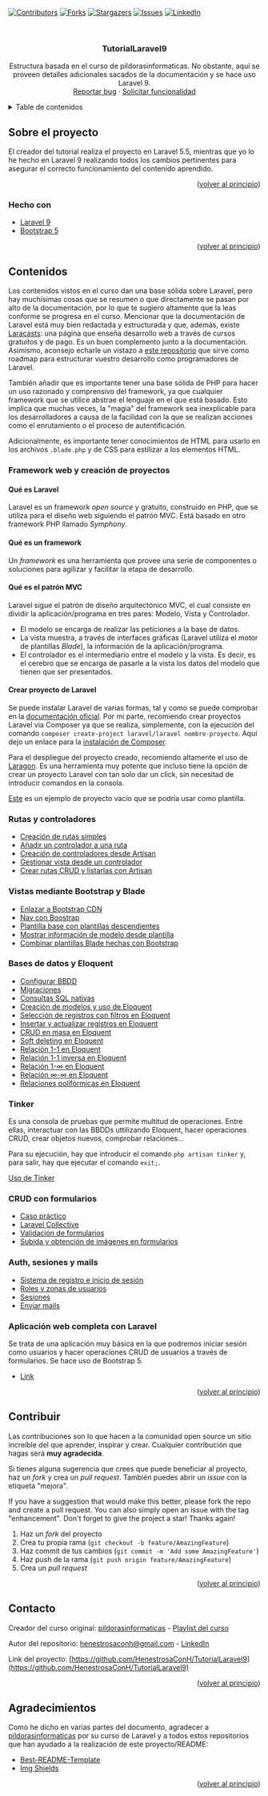 <div id="top"></div>

<!-- PROJECT SHIELDS -->
<!--
*** I'm using markdown "reference style" links for readability.
*** Reference links are enclosed in brackets [ ] instead of parentheses ( ).
*** See the bottom of this document for the declaration of the reference variables
*** for contributors-url, forks-url, etc. This is an optional, concise syntax you may use.
*** https://www.markdownguide.org/basic-syntax/#reference-style-links
-->

[![Contributors][contributors-shield]][contributors-url]
[![Forks][forks-shield]][forks-url]
[![Stargazers][stars-shield]][stars-url]
[![Issues][issues-shield]][issues-url]
[![LinkedIn][linkedin-shield]][linkedin-url]

<!-- PROJECT LOGO -->
<br />
<div align="center">
  <h3 align="center">TutorialLaravel9</h3>

  <p align="center">
    Estructura basada en el curso de pildorasinformaticas. No obstante, aquí se proveen detalles adicionales sacados de la documentación y se hace uso Laravel 9.
    <br />
    <a href="https://github.com/HenestrosaConH/TutorialLaravel9/issues">Reportar bug</a>
    ·
    <a href="https://github.com/HenestrosaConH/TutorialLaravel9/issues">Solicitar funcionalidad</a>
  </p>
</div>

<!-- TABLE OF CONTENTS -->
<details>
  <summary>Table de contenidos</summary>
  <ol>
    <li>
      <a href="#sobre-el-proyecto">Sobre el proyecto</a>
      <ul>
        <li><a href="#realizado-con">Realizado con</a></li>
      </ul>
    </li>
    <li>
      <a href="#contenidos">Contenidos</a>
			<ol>
				<li><a href="#framework-web-y-creacion-de-proyectos">Framework web y creación de proyectos</a></li>
				<li><a href="#rutas-y-controladores">Rutas y controladores</a></li>
				<li><a href="#vistas-mediante-bootstrap-y-blade">Vistas mediante Bootstrap y Blade</a></li>
				<li>
					<a href="#bases-de-datos-y-eloquent">Bases de datos y Eloquent</a>
					<ol start="5">
						<li><a href="#tinker">Tinker</a></li>
					</ol>
				</li>
				<li><a href="#crud-con-formularios">CRUD con formularios</a></li>
				<li><a href="#auth-sesiones-y-mails">Auth, sesiones y mails</a></li>
				<li><a href="#aplicacion-web-completa-con-laravel">Aplicación web completa con Laravel</a></li>
			</ol>
    </li>
		<li><a href="#contribuir">Contribuir</a></li>
    <li><a href="#contacto">Contacto</a></li>
    <li><a href="#agradecimientos">Agradecimientos</a></li>
  </ol>
</details>

<!-- SOBRE EL PROYECTO -->

## Sobre el proyecto

El creador del tutorial realiza el proyecto en Laravel 5.5, mientras que yo lo he hecho en Laravel 9 realizando todos los cambios pertinentes para asegurar el correcto funcionamiento del contenido aprendido.

<p align="right">(<a href="#top">volver al principio</a>)</p>

<!-- HECHO CON -->

### Hecho con

-   [Laravel 9](https://laravel.com)
-   [Bootstrap 5](https://getbootstrap.com)

<p align="right">(<a href="#top">volver al principio</a>)</p>

<!-- GETTING STARTED -->

## Contenidos

Los contenidos vistos en el curso dan una base sólida sobre Laravel, pero hay muchísimas cosas que se resumen o que directamente se pasan por alto de la documentación, por lo que te sugiero altamente que la leas conforme se progresa en el curso. Mencionar que la documentación de Laravel está muy bien redactada y estructurada y que, además, existe [Laracasts](https://laracasts.com/): una página que enseña desarrollo web a través de cursos gratuitos y de pago. Es un buen complemento junto a la documentación. Asimismo, aconsejo echarle un vistazo a [este repositorio](https://github.com/LaravelDaily/Laravel-Roadmap-Learning-Path) que sirve como roadmap para estructurar vuestro desarrollo como programadores de Laravel.

También añadir que es importante tener una base sólida de PHP para hacer un uso razonado y comprensivo del framework, ya que cualquier framework que se utilice abstrae el lenguaje en el que está basado. Esto implica que muchas veces, la "magia" del framework sea inexplicable para los desarrolladores a causa de la facilidad con la que se realizan acciones como el enrutamiento o el proceso de autentificación.

Adicionalmente, es importante tener conocimientos de HTML para usarlo en los archivos `.blade.php` y de CSS para estilizar a los elementos HTML.

<!-- FRAMEWORK WEB Y CREACIÓN DE PROYECTOS -->
### Framework web y creación de proyectos

#### Qué es Laravel

Laravel es un framework *open source* y gratuito, construido en PHP, que se utiliza para el diseño web siguiendo el patrón MVC. Está basado en otro framework PHP llamado *Symphony*.

#### Qué es un framework

Un *framework*  es una herramienta que provee una serie de componentes o soluciones para agilizar y facilitar la etapa de desarrollo.

#### Qué es el patrón MVC

Laravel sigue el patrón de diseño arquitectónico MVC, el cual consiste en dividir la aplicación/programa en tres pares: Modelo, Vista y Controlador.

* El modelo se encarga de realizar las peticiones a la base de datos.
* La vista muestra, a través de interfaces gráficas (Laravel utiliza el motor de plantillas *Blade*), la información de la aplicación/programa.
* El controlador es el intermediario entre el modelo y la vista. Es decir, es el cerebro que se encarga de pasarle a la vista los datos del modelo que tienen que ser presentados.

#### Crear proyecto de Laravel

Se puede instalar Laravel de varias formas, tal y como se puede comprobar en la [documentación oficial](https://laravel.com/docs/9.x). Por mi parte, recomiendo crear proyectos Laravel via Composer ya que se realiza, simplemente, con la ejecución del comando `composer create-project laravel/laravel nombre-proyecto`. Aquí dejo un enlace para la [instalación de Composer](https://getcomposer.org/download/).

Para el despliegue del proyecto creado, recomiendo altamente el uso de [Laragon](https://laragon.org/). Es una herramienta muy potente que incluso tiene la opción de crear un proyecto Laravel con tan solo dar un click, sin necesitad de introducir comandos en la consola.

[Este](https://github.com/HenestrosaConH/TutorialLaravel9/tree/main/1.%20Framework%20web%20e%20instalaci%C3%B3n/Proyecto%20vac%C3%ADo/example-app) es un ejemplo de proyecto vacío que se podría usar como plantilla.

<!-- RUTAS Y CONTROLADORES -->
### Rutas y controladores

-   <a href="https://github.com/HenestrosaConH/TutorialLaravel9/tree/main/2.%20Rutas%20y%20controladores/a)%20Creaci%C3%B3n%20de%20rutas%20simples/routes">Creación de rutas simples</a>
-   <a href="https://github.com/HenestrosaConH/TutorialLaravel9/tree/main/2.%20Rutas%20y%20controladores/b)%20A%C3%B1adir%20un%20controlador%20a%20una%20ruta">Añadir un controlador a una ruta</a>
-   <a href="https://github.com/HenestrosaConH/TutorialLaravel9/tree/main/2.%20Rutas%20y%20controladores/c)%20Creaci%C3%B3n%20de%20controladores%20desde%20Artisan">Creación de controladores desde Artisan</a>
-   <a href="https://github.com/HenestrosaConH/TutorialLaravel9/tree/main/2.%20Rutas%20y%20controladores/d)%20Gestionar%20vista%20desde%20un%20controlador">Gestionar vista desde un controlador</a>
-   <a href="https://github.com/HenestrosaConH/TutorialLaravel9/tree/main/2.%20Rutas%20y%20controladores/e)%20Crear%20rutas%20CRUD%20y%20listarlas%20con%20Artisan">Crear rutas CRUD y listarlas con Artisan</a>

<!-- VISTAS MEDIANTE BOOTSTRAP Y BLADE -->
### Vistas mediante Bootstrap y Blade

-   <a href="https://github.com/HenestrosaConH/TutorialLaravel9/tree/main/3.%20Vistas%20mediante%20Bootstrap%20y%20Blade/a)%20Enlazar%20a%20Bootstrap%20CDN">Enlazar a Bootstrap CDN</a>
-   <a href="https://github.com/HenestrosaConH/TutorialLaravel9/tree/main/3.%20Vistas%20mediante%20Bootstrap%20y%20Blade/b)%20Nav%20con%20Bootstrap">Nav con Boostrap</a>
-   <a href="https://github.com/HenestrosaConH/TutorialLaravel9/tree/main/3.%20Vistas%20mediante%20Bootstrap%20y%20Blade/c)%20Plantilla%20base%20con%20plantillas%20descendientes">Plantilla base con plantillas descendientes</a>
-   <a href="https://github.com/HenestrosaConH/TutorialLaravel9/tree/main/3.%20Vistas%20mediante%20Bootstrap%20y%20Blade/d)%20Mostrar%20informaci%C3%B3n%20de%20modelo%20desde%20plantilla">Mostrar información de modelo desde plantilla</a>
-   <a href="https://github.com/HenestrosaConH/TutorialLaravel9/tree/main/3.%20Vistas%20mediante%20Bootstrap%20y%20Blade/e)%20Combinar%20plantillas%20Blade%20hechas%20con%20Bootstrap/resources%20-%20views">Combinar plantillas Blade hechas con Bootstrap</a>

<!-- BASES DE DATOS Y ELOQUENT -->
### Bases de datos y Eloquent

-   <a href="https://github.com/HenestrosaConH/TutorialLaravel9/tree/main/4.%20Bases%20de%20datos%20y%20Eloquent/a)%20Configurar%20BBDD">Configurar BBDD</a>
-   <a href="https://github.com/HenestrosaConH/TutorialLaravel9/tree/main/4.%20Bases%20de%20datos%20y%20Eloquent/b)%20Migraciones">Migraciones</a>
-   <a href="https://github.com/HenestrosaConH/TutorialLaravel9/tree/main/4.%20Bases%20de%20datos%20y%20Eloquent/c)%20Consultas%20SQL%20nativas/routes">Consultas SQL nativas</a>
-   <a href="https://github.com/HenestrosaConH/TutorialLaravel9/tree/main/4.%20Bases%20de%20datos%20y%20Eloquent/d)%20Creaci%C3%B3n%20de%20modelos%20y%20uso%20de%20Eloquent">Creación de modelos y uso de Eloquent</a>
-   <a href="https://github.com/HenestrosaConH/TutorialLaravel9/tree/main/4.%20Bases%20de%20datos%20y%20Eloquent/e)%20Selecci%C3%B3n%20de%20registros%20con%20filtros%20en%20Eloquent">Selección de registros con filtros en Eloquent</a>
-   <a href="https://github.com/HenestrosaConH/TutorialLaravel9/tree/main/4.%20Bases%20de%20datos%20y%20Eloquent/f)%20Insertar%20y%20actualizar%20registros%20en%20Eloquent/routes">Insertar y actualizar registros en Eloquent</a>
-   <a href="https://github.com/HenestrosaConH/TutorialLaravel9/tree/main/4.%20Bases%20de%20datos%20y%20Eloquent/g)%20CRUD%20en%20masa%20en%20Eloquent">CRUD en masa en Eloquent</a>
-   <a href="https://github.com/HenestrosaConH/TutorialLaravel9/tree/main/4.%20Bases%20de%20datos%20y%20Eloquent/h)%20Soft%20deleting%20en%20Eloquent">Soft deleting en Eloquent</a>
-   <a href="https://github.com/HenestrosaConH/TutorialLaravel9/tree/main/4.%20Bases%20de%20datos%20y%20Eloquent/i)%20Relaci%C3%B3n%201-1%20en%20Eloquent">Relación 1-1 en Eloquent</a>
-   <a href="https://github.com/HenestrosaConH/TutorialLaravel9/tree/main/4.%20Bases%20de%20datos%20y%20Eloquent/j)%20Relaci%C3%B3n%201-1%20inversa%20en%20Eloquent">Relación 1-1 inversa en Eloquent</a>
-   <a href="https://github.com/HenestrosaConH/TutorialLaravel9/tree/main/4.%20Bases%20de%20datos%20y%20Eloquent/k)%20Relaci%C3%B3n%201-%E2%88%9E%20en%20Eloquent">Relación 1-∞ en Eloquent</a>
-   <a href="https://github.com/HenestrosaConH/TutorialLaravel9/tree/main/4.%20Bases%20de%20datos%20y%20Eloquent/l)%20Relaci%C3%B3n%20%E2%88%9E-%E2%88%9E%20en%20Eloquent">Relación ∞-∞ en Eloquent</a>
-   <a href="https://github.com/HenestrosaConH/TutorialLaravel9/tree/main/4.%20Bases%20de%20datos%20y%20Eloquent/m)%20Relaciones%20polif%C3%B3rmicas%20en%20Eloquent">Relaciones polifórmicas en Eloquent</a>

<!-- TINKER -->
### Tinker

Es una consola de pruebas que permite multitud de operaciones. Entre ellas, interactuar con las BBDDs uttilizando Eloquent, hacer operaciones CRUD, crear objetos nuevos, comprobar relaciones…

Para su ejecución, hay que introducir el comando `php artisan tinker` y, para salir, hay que ejecutar el comando `exit;`.

<a href="https://github.com/HenestrosaConH/TutorialLaravel9/blob/main/4.5%20Tinker/uso-de-tinker.txt">Uso de Tinker</a>

<!-- CRUD con formularios -->
### CRUD con formularios

-   <a href="https://github.com/HenestrosaConH/TutorialLaravel9/tree/main/5.%20CRUD%20con%20formularios/a)%20Caso%20pr%C3%A1ctico">Caso práctico</a>
-   <a href="https://github.com/HenestrosaConH/TutorialLaravel9/tree/main/5.%20CRUD%20con%20formularios/b)%20Laravel%20Collective">Laravel Collective</a>
-   <a href="https://github.com/HenestrosaConH/TutorialLaravel9/tree/main/5.%20CRUD%20con%20formularios/c)%20Validaci%C3%B3n%20de%20formularios">Validación de formularios</a>
-   <a href="https://github.com/HenestrosaConH/TutorialLaravel9/tree/main/5.%20CRUD%20con%20formularios/d)%20Subida%20y%20obtenci%C3%B3n%20de%20im%C3%A1genes%20en%20formularios">Subida y obtención de imágenes en formularios</a>

<!-- AUTH, SESIONES Y MAILS -->
### Auth, sesiones y mails

-   <a href="https://github.com/HenestrosaConH/TutorialLaravel9/tree/main/6.%20Auth%2C%20sesiones%20y%20mails/a)%20Sistema%20de%20registro%20e%20inicio%20de%20sesi%C3%B3n">Sistema de registro e inicio de sesión</a>
-   <a href="https://github.com/HenestrosaConH/TutorialLaravel9/tree/main/6.%20Auth%2C%20sesiones%20y%20mails/b)%20Roles%20y%20zonas%20de%20usuarios">Roles y zonas de usuarios</a>
-   <a href="https://github.com/HenestrosaConH/TutorialLaravel9/tree/main/6.%20Auth%2C%20sesiones%20y%20mails/c)%20Sesiones">Sesiones</a>
-   <a href="https://github.com/HenestrosaConH/TutorialLaravel9/tree/main/6.%20Auth%2C%20sesiones%20y%20mails/d)%20Enviar%20mails">Enviar mails</a>

<!-- APLICACIÓN WEB COMPLETA CON LARAVEL -->
### Aplicación web completa con Laravel

Se trata de una aplicación muy básica en la que podremos iniciar sesión como usuarios y hacer operaciones CRUD de usuarios a través de formularios. Se hace uso de Bootstrap 5.

-   <a href="https://github.com/HenestrosaConH/TutorialLaravel9/tree/main/7.%20Aplicaci%C3%B3n%20web%20completa%20con%20Laravel">Link</a>

<p align="right">(<a href="#top">volver al principio</a>)</p>


<!-- CONTRIBUIR -->
## Contribuir

Las contribuciones son lo que hacen a la comunidad open source un sitio increíble del que aprender, inspirar y crear. Cualquier contribución que hagas será **muy agradecida**.

Si tienes alguna sugerencia que crees que puede beneficiar al proyecto, haz un *fork* y crea un *pull request*. También puedes abrir un *issue* con la etiqueta "mejora".

If you have a suggestion that would make this better, please fork the repo and create a pull request. You can also simply open an issue with the tag "enhancement".
Don't forget to give the project a star! Thanks again!

1. Haz un *fork* del proyecto
2. Crea tu propia rama (`git checkout -b feature/AmazingFeature`)
3. Haz commit de tus cambios (`git commit -m 'Add some AmazingFeature'`)
4. Haz push de la rama (`git push origin feature/AmazingFeature`)
5. Crea un *pull request*

<p align="right">(<a href="#top">volver al principio</a>)</p>

<!-- CONTACTO -->

## Contacto
 
Creador del curso original: [pildorasinformaticas](https://www.youtube.com/channel/UCdulIs-x_xrRd1ezwJZR9ww) - [Playlist del curso](https://www.youtube.com/watch?v=0sHSrqyZCnM&list=PLU8oAlHdN5Bk-qkvjER90g2c_jVmpAHBh&ab_channel=pildorasinformaticas)

Autor del repositorio: henestrosaconh@gmail.com - [LinkedIn](https://www.linkedin.com/in/josecarloslh/)

Link del proyecto: [https://github.com/HenestrosaConH/TutorialLaravel9](https://github.com/HenestrosaConH/TutorialLaravel9)

<p align="right">(<a href="#top">volver al principio</a>)</p>

<!-- Agradecimientos -->

## Agradecimientos

Como he dicho en varias partes del documento, agradecer a [pildorasinformaticas](https://www.youtube.com/channel/UCdulIs-x_xrRd1ezwJZR9ww) por su curso de Laravel y a todos estos repositorios que han ayudado a la realización de este proyecto/README:

-   [Best-README-Template](https://github.com/othneildrew/Best-README-Template/)
-   [Img Shields](https://shields.io)

<p align="right">(<a href="#top">volver al principio</a>)</p>

<!-- MARKDOWN LINKS & IMAGES -->
<!-- https://www.markdownguide.org/basic-syntax/#reference-style-links -->

[contributors-shield]: https://img.shields.io/github/contributors/HenestrosaConH/TutorialLaravel9.svg?style=for-the-badge
[contributors-url]: https://github.com/HenestrosaConH/TutorialLaravel9/graphs/contributors
[forks-shield]: https://img.shields.io/github/forks/HenestrosaConH/TutorialLaravel9.svg?style=for-the-badge
[forks-url]: https://github.com/HenestrosaConH/TutorialLaravel9/network/members
[stars-shield]: https://img.shields.io/github/stars/HenestrosaConH/TutorialLaravel9.svg?style=for-the-badge
[stars-url]: https://github.com/HenestrosaConH/TutorialLaravel9/stargazers
[issues-shield]: https://img.shields.io/github/issues/HenestrosaConH/TutorialLaravel9.svg?style=for-the-badge
[issues-url]: https://github.com/HenestrosaConH/TutorialLaravel9/issues
[linkedin-shield]: https://img.shields.io/badge/-LinkedIn-black.svg?style=for-the-badge&logo=linkedin&colorB=555
[linkedin-url]: https://linkedin.com/in/henestrosaconh
